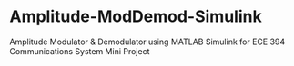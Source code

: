 # Amplitude-ModDemod-Simulink
Amplitude Modulator &amp; Demodulator using MATLAB Simulink for ECE 394 Communications System Mini Project

